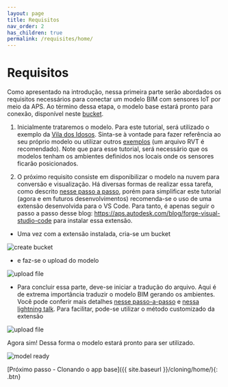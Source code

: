 ```yaml
---
layout: page
title: Requisitos
nav_order: 2
has_children: true
permalink: /requisites/home/
---
```


# Requisitos

Como apresentado na introdução, nessa primeira parte serão abordados os requisitos necessários para conectar um modelo BIM com sensores IoT por meio da APS.
Ao término dessa etapa, o modelo base estará pronto para conexão, disponível neste [bucket](https://aps.autodesk.com/en/docs/data/v2/developers_guide/basics/#object-storage-service-oss). 

1. Inicialmente trataremos o modelo. Para este tutorial, será utilizado o exemplo da [Vila dos Idosos](https://github.com/JoaoMartins-callmeJohn/iot-sample-tutorial/tree/main/assets/files). Sinta-se à vontade para fazer referência ao seu próprio modelo ou utilizar outros [exemplos](https://knowledge.autodesk.com/support/revit/getting-started/caas/CloudHelp/cloudhelp/2022/ENU/Revit-GetStarted/files/GUID-7B9C7A69-1083-406D-A01F-53D405C167F3-htm.html) (um arquivo RVT é recomendado). Note que para esse tutorial, será necessário que os modelos tenham os ambientes definidos nos locais onde os sensores ficarão posicionados.

2. O próximo requisito consiste em disponibilizar o modelo na nuvem para conversão e visualização. Há diversas formas de realizar essa tarefa, como descrito [nesse passo a passo](https://aps.autodesk.com/en/docs/data/v2/tutorials/app-managed-bucket/), porém para simplificar este tutorial (agora e em futuros desenvolvimentos) recomenda-se o uso de uma extensão desenvolvida para o VS Code. Para tanto, é apenas seguir o passo a passo desse blog: https://aps.autodesk.com/blog/forge-visual-studio-code para instalar essa extensão.

- Uma vez com a extensão instalada, cria-se um bucket

![create bucket](../../assets/images/create_bucket.gif)

- e faz-se o upload do modelo

![upload file](../../assets/images/upload_file.gif)

- Para concluir essa parte, deve-se iniciar a tradução do arquivo. Aqui é de extrema importância traduzir o modelo BIM gerando os ambientes. Você pode conferir mais detalhes [nesse passo-a-passo](https://aps.autodesk.com/en/docs/model-derivative/v2/tutorials/prep-roominfo4viewer/) e [nessa lightning talk](https://youtu.be/GgW9gBCRrWg?t=232). Para facilitar, pode-se utilizar o método customizado da extensão

![upload file](../../assets/images/start_translation.gif)

Agora sim! Dessa forma o modelo estará pronto para ser utilizado.

![model ready](../../assets/images/model_ready.gif)

[Próximo passo - Clonando o app base]({{ site.baseurl }}/cloning/home/){: .btn}
